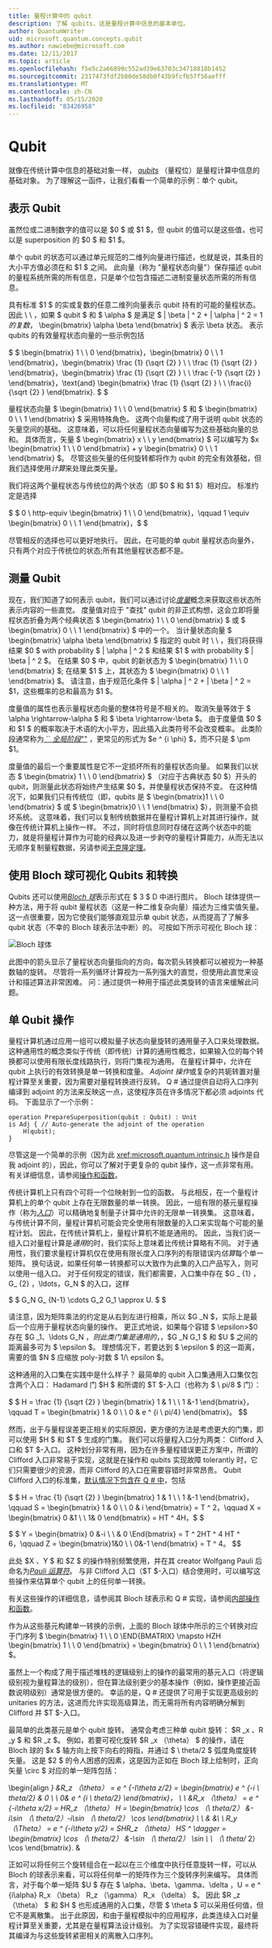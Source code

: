 ```yaml
---
title: 量程计算中的 qubit
description: 了解 qubits，这是量程计算中信息的基本单位。
author: QuantumWriter
uid: microsoft.quantum.concepts.qubit
ms.author: nawiebe@microsoft.com
ms.date: 12/11/2017
ms.topic: article
ms.openlocfilehash: f5e5c2a66899c552ad39e63703c34718818b1452
ms.sourcegitcommit: 2317473fdf2b80de58db0f43b9fcfb57f56aefff
ms.translationtype: MT
ms.contentlocale: zh-CN
ms.lasthandoff: 05/15/2020
ms.locfileid: "83426958"
---
```

# <a name="the-qubit"></a>Qubit

就像在传统计算中信息的基础对象一样， [*qubits*](https://en.wikipedia.org/wiki/Qubit) （量程位）是量程计算中信息的基础对象。  为了理解这一函件，让我们看看一个简单的示例：单个 qubit。

## <a name="representing-a-qubit"></a>表示 Qubit

虽然位或二进制数字的值可以是 $0 $ 或 $1 $，但 qubit 的值可以是这些值，也可以是 superposition 的 $0 $ 和 $1 $。

单个 qubit 的状态可以通过单元规范的二维列向量进行描述，也就是说，其条目的大小平方值必须在和 $1 $ 之间。 此向量（称为 "量程状态向量"）保存描述 qubit 的量程系统所需的所有信息，只是单个位包含描述二进制变量状态所需的所有信息。

具有标准 $1 $ 的实或复数的任意二维列向量表示 qubit 持有的可能的量程状态。 因此 \\ \\ ，如果 $ qubit $ 和 $ \alpha $ 是满足 $ | \beta | ^ 2 + | \alpha | ^ 2 = $1 的复数，$ \begin{bmatrix} \alpha \beta \end{bmatrix} $ 表示 \beta 状态。 表示 qubits 的有效量程状态向量的一些示例包括

$ $ \begin{bmatrix} 1 \\ \\ 0 \end{bmatrix}，\begin{bmatrix} 0 \\ \\ 1 \end{bmatrix}，\begin{bmatrix} \frac {1} {\sqrt {2} } \\ \\ \frac {1} {\sqrt {2} } \end{bmatrix}，\begin{bmatrix} \frac {1} {\sqrt {2} } \\ \\ \frac {-1} {\sqrt {2} } \end{bmatrix}，\text{and} \begin{bmatrix} \frac {1} {\sqrt {2} } \\ \\ \frac{i}{\sqrt {2} } \end{bmatrix}. $ $

量程状态向量 $ \begin{bmatrix} 1 \\ \\ 0 \end{bmatrix} $ 和 $ \begin{bmatrix} 0 \\ \\ 1 \end{bmatrix} $ 采用特殊角色。 这两个向量构成了用于说明 qubit 状态的矢量空间的基础。 这意味着，可以将任何量程状态向量编写为这些基础向量的总和。 具体而言，矢量 $ \begin{bmatrix} x \\ \\ y \end{bmatrix} $ 可以编写为 $x \begin{bmatrix} 1 \\ \\ 0 \end{bmatrix} + y \begin{bmatrix} 0 \\ \\ 1 \end{bmatrix} $。 尽管这些矢量的任何旋转都将作为 qubit 的完全有效基础，但我们选择使用*计算*来处理此类矢量。

我们将这两个量程状态与传统位的两个状态（即 $0 $ 和 $1 $）相对应。 标准约定是选择

$ $ 0 \ http-equiv \begin{bmatrix} 1 \\ \\ 0 \end{bmatrix}，\qquad 1 \equiv \begin{bmatrix} 0 \\ \\ 1 \end{bmatrix}，$ $

尽管相反的选择也可以更好地执行。 因此，在可能的单 qubit 量程状态向量外，只有两个对应于传统位的状态;所有其他量程状态都不是。

## <a name="measuring-a-qubit"></a>测量 Qubit

现在，我们知道了如何表示 qubit，我们可以通过讨论[*度量*](https://en.wikipedia.org/wiki/Measurement_in_quantum_mechanics)概念来获取这些状态所表示内容的一些直觉。 度量值对应于 "查找" qubit 的非正式构想，这会立即将量程状态折叠为两个经典状态 $ \begin{bmatrix} 1 \\ \\ 0 \end{bmatrix} $ 或 $ \begin{bmatrix} 0 \\ \\ 1 \end{bmatrix} $ 中的一个。 当计量状态向量 $ \begin{bmatrix} \alpha \beta \end{bmatrix} $ 指定的 qubit 时 \\ \\ ，我们将获得结果 $0 $ with probability $ | \alpha | ^ 2 $ 和结果 $1 $ with probability $ | \beta | ^ 2 $。 在结果 $0 $ 中，qubit 的新状态为 $ \begin{bmatrix} 1 \\ \\ 0 \end{bmatrix} $; 在结果 $1 $ 上，其状态为 $ \begin{bmatrix} 0 \\ \\ 1 \end{bmatrix} $。 请注意，由于规范化条件 $ | \alpha | ^ 2 + | \beta | ^ 2 = $1，这些概率的总和最高为 $1 $。

度量值的属性也表示量程状态向量的整体符号是不相关的。 取消矢量等效于 $ \alpha \rightarrow-\alpha $ 和 $ \beta \rightarrow-\beta $。 由于度量值 $0 $ 和 $1 $ 的概率取决于术语的大小平方，因此插入此类符号不会改变概率。 此类阶段通常称为[ `` *全局阶段*""](https://en.wikipedia.org/wiki/Phase_factor) ，更常见的形式为 $e ^ {i \phi} $，而不只是 $ \pm $1。

度量值的最后一个重要属性是它不一定损坏所有的量程状态向量。 如果我们以状态 $ \begin{bmatrix} 1 \\ \\ 0 \end{bmatrix} $ （对应于古典状态 $0 $）开头的 qubit，则测量此状态将始终产生结果 $0 $，并使量程状态保持不变。 在这种情况下，如果我们只有传统位（即，qubits 是 $ \begin{bmatrix}1 \\ \\ 0 \end{bmatrix} $ 或 $ \begin{bmatrix}0 \\ \\ 1 \end{bmatrix} $），则测量不会损坏系统。 这意味着，我们可以复制传统数据并在量程计算机上对其进行操作，就像在传统计算机上操作一样。 不过，同时将信息同时存储在这两个状态中的能力，就是将量程计算作为可能的经典以及进一步剥夺的量程计算能力，从而无法以无顺序复制量程数据，另请参阅[无克隆定理](https://en.wikipedia.org/wiki/No-cloning_theorem)。

## <a name="visualizing-qubits-and-transformations-using-the-bloch-sphere"></a>使用 Bloch 球可视化 Qubits 和转换

Qubits 还可以使用[*Bloch 球*](https://en.wikipedia.org/wiki/Bloch_sphere)表示形式在 $ 3 $ D 中进行图片。  Bloch 球体提供一种方法，用于将 qubit 量程状态（这是一种二维复杂向量）描述为三维实值矢量。  这一点很重要，因为它使我们能够直观显示单 qubit 状态，从而提高了了解多 qubit 状态（不幸的 Bloch 球表示法中断）的。  可按如下所示可视化 Bloch 球：

<!--- ![](.\media\bloch.svg){ width=50% } --->
![Bloch 球体](~/media/concepts_bloch.png)

此图中的箭头显示了量程状态向量指向的方向，每次箭头转换都可以被视为一种基数轴的旋转。
尽管将一系列循环计算视为一系列强大的直觉，但使用此直觉来设计和描述算法非常困难。 问：通过提供一种用于描述此类旋转的语言来缓解此问题。

## <a name="single-qubit-operations"></a>单 Qubit 操作

量程计算机通过应用一组可以模拟量子状态向量旋转的通用量子入口来处理数据。
这种通用性的概念类似于传统（即传统）计算的通用性概念，如果输入位的每个转换都可以使用有限长度线路执行，则将门集视为通用。
在量程计算中，允许在 qubit 上执行的有效转换是单一转换和度量。
*Adjoint 操作*或复杂的共轭转置对量程计算至关重要，因为需要对量程转换进行反转。
Q # 通过提供自动将入口序列编译到 adjoint 的方法来反映这一点，这使程序员在许多情况下都必须 adjoints 代码。 下面显示了一个示例：

```qsharp
operation PrepareSuperposition(qubit : Qubit) : Unit
is Adj { // Auto-generate the adjoint of the operation
    H(qubit);
}
```

尽管这是一个简单的示例（因为此 <xref:microsoft.quantum.intrinsic.h> 操作是自我 adjoint 的），因此，你可以了解对于更复杂的 qubit 操作，这一点非常有用。
有关详细信息，请参阅[操作和函数](xref:microsoft.quantum.guide.operationsfunctions)。

传统计算机上只有四个可将一个位映射到一位的函数。 与此相反，在一个量程计算机上的单个 qubit 上存在无限数量的单一转换。 因此，一组有限的基元量程操作（称为[*入口*](https://en.wikipedia.org/wiki/Quantum_logic_gate)）可以精确地复制量子计算中允许的无限单一转换集。 这意味着，与传统计算不同，量程计算机可能会完全使用有限数量的入口来实现每个可能的量程计划。 因此，在传统计算机上，量程计算机不能是通用的。 因此，当我们说一组入口对量程计算是*通用*的时，我们实际上意味着比传统计算略有不同。
对于通用性，我们要求量程计算机仅在使用有限长度入口序列的有限错误内*估算*每个单一矩阵。
换句话说，如果任何单一转换都可以大致作为此集的入口产品写入，则可以使用一组入口。 对于任何规定的错误，我们都需要，入口集中存在 $G _ {1} ，G_ {2} ，\ldots，G_N $ 的入口，这样

$ $ G_N G_ {N-1} \cdots G_2 G_1 \approx U. $ $

请注意，因为矩阵乘法的约定是从右到左进行相乘，所以 $G _N $，实际上是最后一个应用于量程状态向量的操作。 更正式地说，如果每个容错 $ \epsilon>$0 存在 $G _1、\ldots G_N $，则此类门集是通用的，$，$G _N G_1 $ 和 $U $ 之间的距离最多可为 $ \epsilon $。 理想情况下，若要达到 $ \epsilon $ 的这一距离，需要的值 $N $ 应缩放 poly-对数 $ 1/\ epsilon $。

这种通用的入口集在实践中是什么样子？  最简单的 qubit 入口集通用入口集仅包含两个入口： Hadamard 门 $H $ 和所谓的 $T $-入口（也称为 $ \ pi/8 $ 门）：

$ $ H = \frac {1} {\sqrt {2} } \begin{bmatrix} 1 & 1 \\ \\ 1 &-1 \end{bmatrix}，\qquad T = \begin{bmatrix} 1 & 0 \\ \\ 0 & e ^ {i \ pi/4} \end{bmatrix}。
$$

然而，出于与量程误差更正相关的实际原因，更方便的方法是考虑更大的门集，即可以使用 $H $ 和 $T $ 生成的门集。
我们可以将量程入口分为两类： Clifford 入口和 $T $-入口。
这种划分非常有用，因为在许多量程错误更正方案中，所谓的 Clifford 入口非常易于实现，这就是在操作和 qubits 实现故障 tolerantly 时，它们只需要很少的资源，而非 Clifford 的入口在需要容错时非常昂贵。 Qubit Clifford 入口的标准集，[默认情况下包含在 Q # 中](xref:microsoft.quantum.libraries.standard.prelude)，包括

$ $ H = \frac {1} {\sqrt {2} } \begin{bmatrix} 1 & 1 \\ \\ 1 &-1 \end{bmatrix}，\qquad S = \begin{bmatrix} 1 & 0 \\ \\ 0 & i \end{bmatrix} = T ^ 2，\qquad X = \begin{bmatrix} 0 &1 \\ \\ 1& 0 \end{bmatrix} = HT ^ 4H，$ $

$ $ Y = \begin{bmatrix} 0 &-i \\ \\ & 0 \End{bmatrix} = T ^ 2HT ^ 4 HT ^ 6，\qquad Z = \begin{bmatrix}1&0 \\ \\ 0&-1 \end{bmatrix} = T ^ 4。
$$

此处 $X $、$Y $ 和 $Z $ 的操作特别频繁使用，并在其 creator Wolfgang Pauli 后命名为[*Pauli 运算符*](https://en.wikipedia.org/wiki/Pauli_matrices)。
与非 Clifford 入口（$T $-入口）结合使用时，可以编写这些操作来估算单个 qubit 上的任何单一转换。

有关这些操作的详细信息，请参阅其 Bloch 球表示和 Q # 实现，请参阅[内部操作和函数](xref:microsoft.quantum.libraries.standard.prelude#intrinsic-operations-and-functions)。

作为从这些基元构建单一转换的示例，上面的 Bloch 球体中所示的三个转换对应于门序列 $ \begin{bmatrix} 1 \\ \\ 0 \END{BMATRIX} \mapsto HZH \begin{bmatrix} 1 \\ \\ 0 \end{bmatrix} = \begin{bmatrix} 0 \\ \\ 1 \end{bmatrix} $。

虽然上一个构成了用于描述堆栈的逻辑级别上的操作的最常用的基元入口（将逻辑级别视为量程算法的级别），但在算法级别更少的基本操作（例如，操作更接近函数说明级别）通常是很方便的。 幸运的是，Q # 还提供了可用于实现更高级别的 unitaries 的方法，这进而允许实现高级算法，而无需将所有内容明确分解到 Clifford 并 $T $-入口。

最简单的此类基元是单个 qubit 旋转。 通常会考虑三种单 qubit 旋转： $R _x $、$R _y $ 和 $R _z $。 例如，若要可视化旋转 $R _x （\theta） $ 的操作，请在 Bloch 球的 $x $ 轴方向上按下向右的拇指，并通过 $ \ theta/2 $ 弧度角度旋转矢量。 这是 $2 $ 的令人困惑的因素，这是因为正如在 Bloch 球上绘制时，正向矢量 \circ $ 对应的单一矩阵包括：

\begin{align *} &R_z （\theta） = e ^ {-I\theta z/2} = \begin{bmatrix} e ^ {-i \ theta/2} & 0 \\ \\ 0& e ^ {i \ theta/2} \end{bmatrix}， \\ \\ &R_x （\theta） = e ^ {-i\theta x/2} = HR_z （\theta） H = \begin{bmatrix} \cos （\ theta/2） &-i\sin （\ theta/2）-i\sin （\ theta/2） \cos \end{bmatrix} \\ \\ & &\\ \\ R_y （\Theta） = e ^ {-i\theta y/2} = SHR_z （\theta） HS ^ \dagger = \begin{bmatrix} \cos （\ theta/2） &-\sin （\ theta/2） \sin \\ \\ （\ theta/* 2） \cos \end{bmatrix}. &

正如可以将任何三个旋转组合在一起以在三个维度中执行任意旋转一样，可以从 Bloch 的球表示来看，可以将任何单一的矩阵作为三个旋转序列来编写。 具体而言，对于每个单一矩阵 $U $ 存在 $ \alpha、\beta、\gamma、\delta $，$U = e ^ {i\alpha} R_x （\beta） R_z （\gamma） R_x （\delta） $。 因此 $R _z （\theta） $ 和 $H $ 也形成通用的入口集，尽管 $ \theta $ 可以采用任何值，但它不是离散集。 出于此原因，和由于量程模拟中的应用程序，此类连续入口对量程计算至关重要，尤其是在量程算法设计级别。 为了实现容错硬件实现，最终将其编译为与这些旋转紧密相关的离散入口序列。
